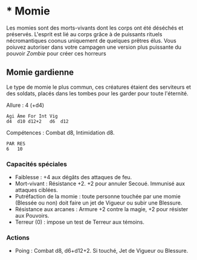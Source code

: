# * Momie 

Les momies sont des morts-vivants dont les corps ont été déséchés et préservés. L'esprit est lié au corps grâce à de puissants rituels nécromantiques coonus uniquement de quelques prêtres élus. Vous poiuvez autoriser dans votre campagen une version plus puissante du pouvoir *Zombie* pour créer ces horreurs

## Momie gardienne

Le type de momie le plus commun, ces créatures étaient des serviteurs et des soldats, placés dans les tombes pour les garder pour toute l'éternité.

Allure : 4 (+d4)

	Agi	Âme	For	Int	Vig
	d4	d10	d12+2	d6	d12

Compétences : Combat d8, Intimidation d8.

	PAR	RES
	6	10

### Capacités spéciales
- Faiblesse : +4 aux dégâts des attaques de feu.
- Mort-vivant : Résistance +2. +2 pour annuler Secoué. Immunisé aux attaques ciblées.
- Putréfaction de la momie : toute personne touchée par une momie (Blessée ou non) doit faire un jet de Vigueur ou subir une Blessure.
- Résistance aux arcanes : Armure +2 contre la magie, +2 pour résister aux Pouvoirs.
- Terreur (0) : impose un test de Terreur aux témoins.

### Actions
- Poing : Combat d8, d6+d12+2. Si touché, Jet de Vigueur ou Blessure.


